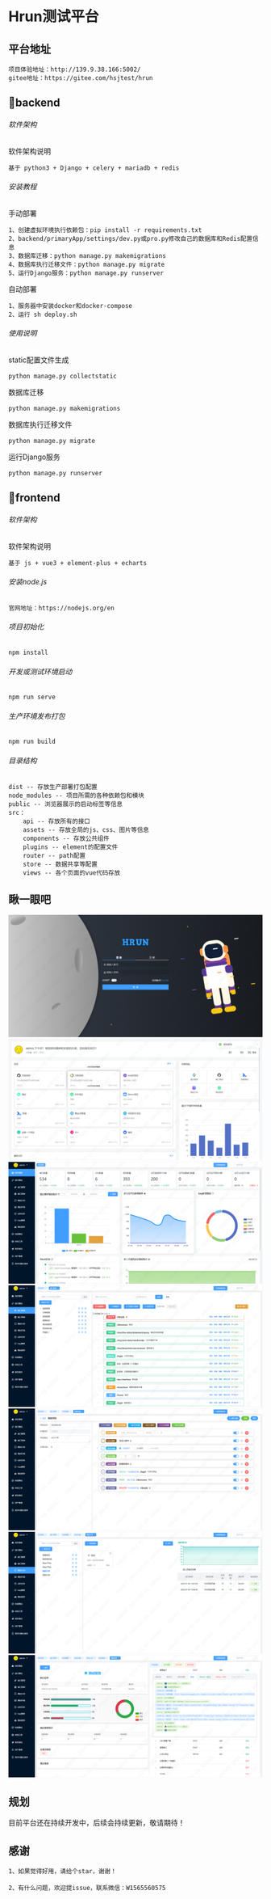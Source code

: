 # Hrun测试平台
## 平台地址
```
项目体验地址：http://139.9.38.166:5002/
gitee地址：https://gitee.com/hsjtest/hrun
```
## 🔷backend

###### 软件架构
软件架构说明
```
基于 python3 + Django + celery + mariadb + redis
```

###### 安装教程
手动部署
```
1、创建虚拟环境执行依赖包：pip install -r requirements.txt
2、backend/primaryApp/settings/dev.py或pro.py修改自己的数据库和Redis配置信息
3、数据库迁移：python manage.py makemigrations
4、数据库执行迁移文件：python manage.py migrate
5、运行Django服务：python manage.py runserver
```
自动部署
```
1、服务器中安装docker和docker-compose
2、运行 sh deploy.sh
```
###### 使用说明
static配置文件生成
```
python manage.py collectstatic
```
数据库迁移
```
python manage.py makemigrations
```
数据库执行迁移文件
```
python manage.py migrate
```
运行Django服务
```
python manage.py runserver
```


## 🔷frontend

###### 软件架构
软件架构说明
```
基于 js + vue3 + element-plus + echarts
```
###### 安装node.js
```
官网地址：https://nodejs.org/en
```

###### 项目初始化
```
npm install
```

###### 开发或测试环境启动
```
npm run serve
```

###### 生产环境发布打包
```
npm run build
```
###### 目录结构
```
dist -- 存放生产部署打包配置
node_modules -- 项目所需的各种依赖包和模块
public -- 浏览器展示的启动标签等信息
src：
    api -- 存放所有的接口
    assets -- 存放全局的js、css、图片等信息
    components -- 存放公共组件
    plugins -- element的配置文件
    router -- path配置
    store -- 数据共享等配置
    views -- 各个页面的vue代码存放
```
## 瞅一眼吧
![img.png](img.png)
![img_1.png](img_1.png)
![img_2.png](img_2.png)
![img_3.png](img_3.png)
![img_4.png](img_4.png)
![img_5.png](img_5.png)
![img_6.png](img_6.png)

## 规划
目前平台还在持续开发中，后续会持续更新，敬请期待！

## 感谢
```
1、如果觉得好用，请给个star，谢谢！

2、有什么问题，欢迎提issue，联系微信：W1565560575
```